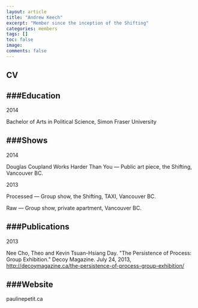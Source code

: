 ```yaml
---
layout: article
title: "Andrew Keech"
excerpt: "Member since the inception of the Shifting"
categories: members
tags: []
toc: false
image:
comments: false
---
```


## CV

###Education
--

2014

Bachelor of Arts in Political Science, Simon Fraser University

###Shows
--

2014

Douglas Coupland Works Harder Than You — Public art piece, the Shifting, Vancouver BC.

2013

Processed — Group show, the Shifting, TAXI, Vancouver BC.

Raw — Group show, private apartment, Vancouver BC.

###Publications
--

2013

Nee Cho, Theo and Kevin Tsuan-Hsiang Day. "The Persistence of Process: Group Exhibition." Decoy Magazine. July 24, 2013, http://decoymagazine.ca/the-persistence-of-process-group-exhibition/

###Website
--

paulinepetit.ca